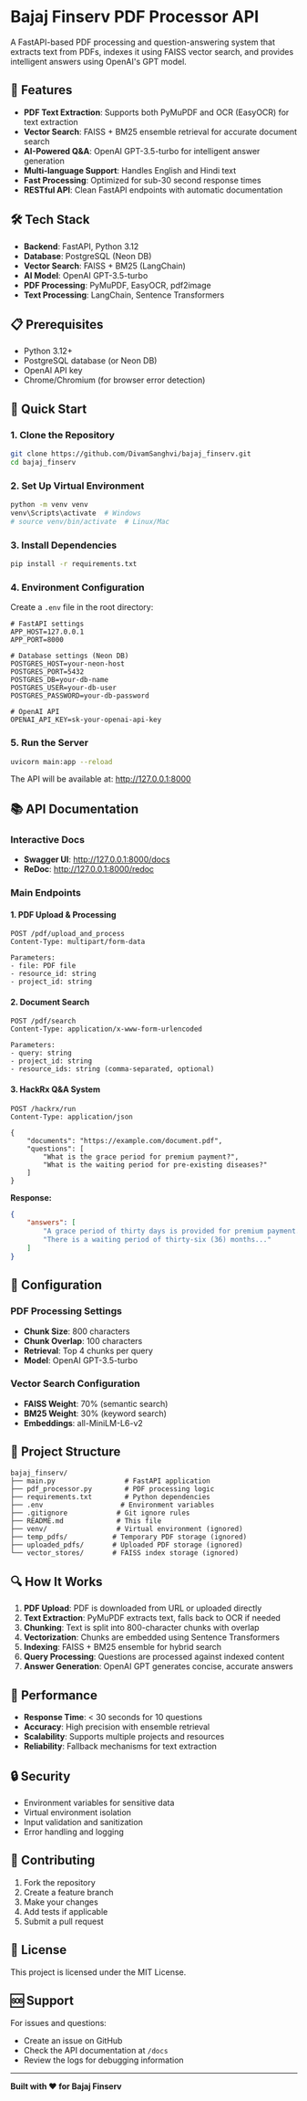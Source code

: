 # Bajaj Finserv PDF Processor API

A FastAPI-based PDF processing and question-answering system that extracts text from PDFs, indexes it using FAISS vector search, and provides intelligent answers using OpenAI's GPT model.

## 🚀 Features

- **PDF Text Extraction**: Supports both PyMuPDF and OCR (EasyOCR) for text extraction
- **Vector Search**: FAISS + BM25 ensemble retrieval for accurate document search
- **AI-Powered Q&A**: OpenAI GPT-3.5-turbo for intelligent answer generation
- **Multi-language Support**: Handles English and Hindi text
- **Fast Processing**: Optimized for sub-30 second response times
- **RESTful API**: Clean FastAPI endpoints with automatic documentation

## 🛠️ Tech Stack

- **Backend**: FastAPI, Python 3.12
- **Database**: PostgreSQL (Neon DB)
- **Vector Search**: FAISS + BM25 (LangChain)
- **AI Model**: OpenAI GPT-3.5-turbo
- **PDF Processing**: PyMuPDF, EasyOCR, pdf2image
- **Text Processing**: LangChain, Sentence Transformers

## 📋 Prerequisites

- Python 3.12+
- PostgreSQL database (or Neon DB)
- OpenAI API key
- Chrome/Chromium (for browser error detection)

## 🚀 Quick Start

### 1. Clone the Repository
```bash
git clone https://github.com/DivamSanghvi/bajaj_finserv.git
cd bajaj_finserv
```

### 2. Set Up Virtual Environment
```bash
python -m venv venv
venv\Scripts\activate  # Windows
# source venv/bin/activate  # Linux/Mac
```

### 3. Install Dependencies
```bash
pip install -r requirements.txt
```

### 4. Environment Configuration
Create a `.env` file in the root directory:
```env
# FastAPI settings
APP_HOST=127.0.0.1
APP_PORT=8000

# Database settings (Neon DB)
POSTGRES_HOST=your-neon-host
POSTGRES_PORT=5432
POSTGRES_DB=your-db-name
POSTGRES_USER=your-db-user
POSTGRES_PASSWORD=your-db-password

# OpenAI API
OPENAI_API_KEY=sk-your-openai-api-key
```

### 5. Run the Server
```bash
uvicorn main:app --reload
```

The API will be available at: http://127.0.0.1:8000

## 📚 API Documentation

### Interactive Docs
- **Swagger UI**: http://127.0.0.1:8000/docs
- **ReDoc**: http://127.0.0.1:8000/redoc

### Main Endpoints

#### 1. PDF Upload & Processing
```http
POST /pdf/upload_and_process
Content-Type: multipart/form-data

Parameters:
- file: PDF file
- resource_id: string
- project_id: string
```

#### 2. Document Search
```http
POST /pdf/search
Content-Type: application/x-www-form-urlencoded

Parameters:
- query: string
- project_id: string
- resource_ids: string (comma-separated, optional)
```

#### 3. HackRx Q&A System
```http
POST /hackrx/run
Content-Type: application/json

{
    "documents": "https://example.com/document.pdf",
    "questions": [
        "What is the grace period for premium payment?",
        "What is the waiting period for pre-existing diseases?"
    ]
}
```

**Response:**
```json
{
    "answers": [
        "A grace period of thirty days is provided for premium payment...",
        "There is a waiting period of thirty-six (36) months..."
    ]
}
```

## 🔧 Configuration

### PDF Processing Settings
- **Chunk Size**: 800 characters
- **Chunk Overlap**: 100 characters
- **Retrieval**: Top 4 chunks per query
- **Model**: OpenAI GPT-3.5-turbo

### Vector Search Configuration
- **FAISS Weight**: 70% (semantic search)
- **BM25 Weight**: 30% (keyword search)
- **Embeddings**: all-MiniLM-L6-v2

## 📁 Project Structure

```
bajaj_finserv/
├── main.py                 # FastAPI application
├── pdf_processor.py        # PDF processing logic
├── requirements.txt        # Python dependencies
├── .env                   # Environment variables
├── .gitignore            # Git ignore rules
├── README.md             # This file
├── venv/                 # Virtual environment (ignored)
├── temp_pdfs/           # Temporary PDF storage (ignored)
├── uploaded_pdfs/       # Uploaded PDF storage (ignored)
└── vector_stores/       # FAISS index storage (ignored)
```

## 🔍 How It Works

1. **PDF Upload**: PDF is downloaded from URL or uploaded directly
2. **Text Extraction**: PyMuPDF extracts text, falls back to OCR if needed
3. **Chunking**: Text is split into 800-character chunks with overlap
4. **Vectorization**: Chunks are embedded using Sentence Transformers
5. **Indexing**: FAISS + BM25 ensemble for hybrid search
6. **Query Processing**: Questions are processed against indexed content
7. **Answer Generation**: OpenAI GPT generates concise, accurate answers

## 🚀 Performance

- **Response Time**: < 30 seconds for 10 questions
- **Accuracy**: High precision with ensemble retrieval
- **Scalability**: Supports multiple projects and resources
- **Reliability**: Fallback mechanisms for text extraction

## 🔒 Security

- Environment variables for sensitive data
- Virtual environment isolation
- Input validation and sanitization
- Error handling and logging

## 🤝 Contributing

1. Fork the repository
2. Create a feature branch
3. Make your changes
4. Add tests if applicable
5. Submit a pull request

## 📄 License

This project is licensed under the MIT License.

## 🆘 Support

For issues and questions:
- Create an issue on GitHub
- Check the API documentation at `/docs`
- Review the logs for debugging information

---

**Built with ❤️ for Bajaj Finserv** 